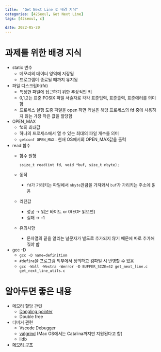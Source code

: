 ```yaml
---
title:  "Get Next Line ② 배경 지식"
categories: [42Seoul, Get Next Line]
tags: [42seoul, c]
 
date: 2022-05-20
---
```


# 과제를 위한 배경 지식

- static 변수
    - 메모리의 데이터 영역에 저장됨
    - 프로그램이 종료될 때까지 유지됨
- 파일 디스크립터(fd)
    - 특정한 파일에 접근하기 위한 추상적인 키
    - 0,1,2는 표준 POSIX 파일 서술자로 각각 표준입력, 표준출력, 표준에러를 의미함
    - 프로세스 실행 도중 파일을 open 하면 커널은 해당 프로세스의 fd 중에 사용하지 않는 가장 작은 값을 할당함
- OPEN_MAX
    - fd의 최대값
    - 하나의 프로세스에서 열 수 있는 최대의 파일 개수를 의미
    - `getconf OPEN_MAX` : 현재 OS에서의 OPEN_MAX값을 출력
- read 함수
    - 함수 원형
        
        `ssize_t read(int fd, void *buf, size_t nbyte);`
        
    - 동작
        - `fd`가 가리키는 파일에서 `nbyte`만큼을 가져와서 `buf`가 가리키는 주소에 읽음
    - 리턴값
        - 성공 → 읽은 바이트 or 0(EOF 읽으면)
        - 실패 → -1
    - 유의사항
        - 문자열의 끝을 알리는 널문자가 별도로 추가되지 않기 때문에 따로 추가해줘야 함
- gcc -D
    - `gcc -D name=definition`
    - `#define`을 프로그램 외부에서 정의하고 컴파일 시 반영할 수 있음
    - `gcc -Wall -Wextra -Werror -D BUFFER_SIZE=42 get_next_line.c get_next_line_utils.c`
    
# 알아두면 좋은 내용
- 메모리 할당 관련
  - [Dangling pointer](https://velog.io/@23tae/Dangling-pointer)
  - Double free
- 디버거 관련
  - Vscode Debugger
  - [valgrind](https://github.com/LouisBrunner/valgrind-macos) (Mac OS에서는 Catalina까지만 지원된다고 함)
  - lldb
- [메모리 구조](https://velog.io/@23tae/memory-structure)